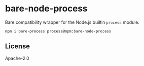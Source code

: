# bare-node-process

Bare compatibility wrapper for the Node.js builtin `process` module.

```
npm i bare-process process@npm:bare-node-process
```

## License

Apache-2.0
